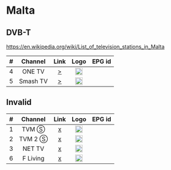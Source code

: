 <h1>Malta</h1>

<h2>DVB-T</h2>

https://en.wikipedia.org/wiki/List_of_television_stations_in_Malta

| #   | Channel        | Link  | Logo | EPG id |
|:---:|:--------------:|:-----:|:----:|:------:|
| 4   | ONE TV         | [>](https://2-fss-2.streamhoster.com/pl_124/201830-1293592-1/playlist.m3u8) | <img height="20" src="https://i.imgur.com/Ym1L7No.png"/> |
| 5   | Smash TV       | [>](http://a3.smashmalta.com/hls/smash/smash.m3u8) | <img height="20" src="https://i.imgur.com/ZKF0fG3.png"/> |

<h2>Invalid</h2>

| #   | Channel        | Link  | Logo | EPG id |
|:---:|:--------------:|:-----:|:----:|:------:|
| 1   | TVM Ⓢ          | [x]() | <img height="20" src="https://i.imgur.com/6jaNiUi.png"/> |
| 2   | TVM 2 Ⓢ        | [x]() | <img height="20" src="https://i.imgur.com/qUZxPez.png"/> |
| 3   | NET TV         | [x]() | <img height="20" src="https://i.imgur.com/DcXBpzx.png"/> |
| 6   | F Living       | [x]() | <img height="20" src="https://i.imgur.com/mAbciXA.png"/> |
